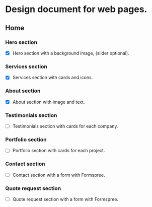 # Design document for web pages.



## Home
### Hero section
- [x] Hero section with a background image, (slider optional).

### Services section
- [x] Services section with cards and icons.

### About section
- [x] About section with image and text.

### Testimonials section
- [ ] Testimonials section with cards for each company.

### Portfolio section
- [ ] Portfolio section with cards for each project.

### Contact section
- [ ] Contact section with a form with Formspree.

### Quote request section
- [ ] Quote request section with a form with Formspree.